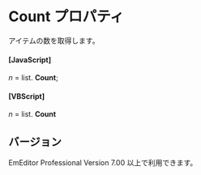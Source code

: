 # Count プロパティ

アイテムの数を取得します。

#### \[JavaScript\]

_n_ = list. **Count**;

#### \[VBScript\]

_n_ = list. **Count**

## バージョン

EmEditor Professional Version 7.00 以上で利用できます。